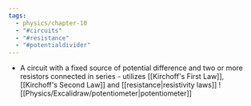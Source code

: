 ```yaml
---
tags:
  - physics/chapter-10
  - "#circuits"
  - "#resistance"
  - "#potentialdivider"
---
```

- A circuit with a fixed source of potential difference and two or more resistors connected in series - utilizes [[Kirchoff's First Law]], [[Kirchoff's Second Law]] and [[resistance|resistivity laws]]
![[Physics/Excalidraw/potentiometer|potentiometer]]
